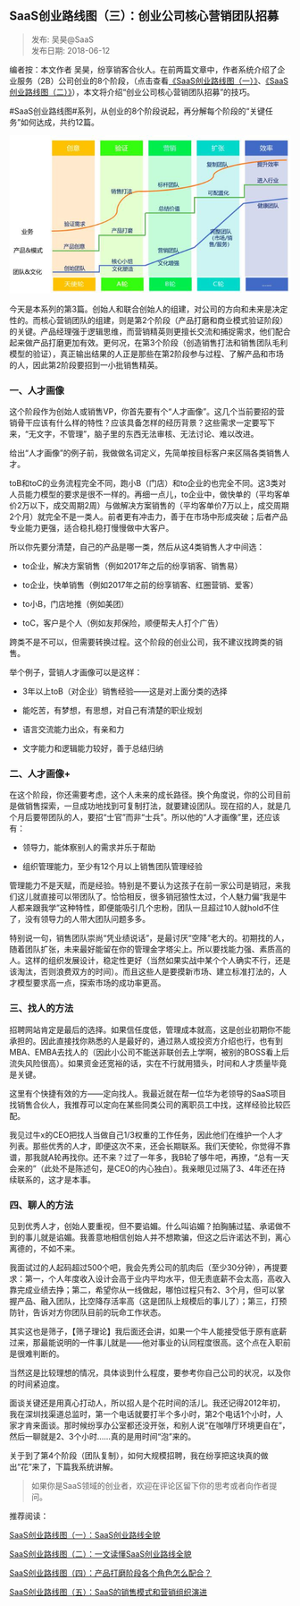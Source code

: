 ## SaaS创业路线图（三）：创业公司核心营销团队招募  

> 发布: 吴昊@SaaS  
> 发布日期: 2018-06-12  

编者按：本文作者 吴昊，纷享销客合伙人。在前两篇文章中，作者系统介绍了企业服务（2B）公司创业的8个阶段，（点击查看[《SaaS创业路线图（一）》](https://36kr.com/p/5136068.html)、[《SaaS创业路线图（二）》](https://36kr.com/p/5137220.html)），本文将介绍“创业公司核心营销团队招募”的技巧。

\#SaaS创业路线图\#系列，从创业的8个阶段说起，再分解每个阶段的“关键任务”如何达成，共约12篇。

![image](images/1806-saascylxtscygshxyxtdzm-0.jpeg)

今天是本系列的第3篇。创始人和联合创始人的组建，对公司的方向和未来是决定性的。而核心营销团队的组建，则是第2个阶段（产品打磨和商业模式验证阶段）的关键。产品经理强于逻辑思维，而营销精英则更擅长交流和捕捉需求，他们配合起来做产品打磨更加有效。更何况，在第3个阶段（创造销售打法和销售团队毛利模型的验证），真正输出结果的人正是那些在第2阶段参与过程、了解产品和市场的人，因此第2阶段要招到一小批销售精英。

### 一、人才画像

这个阶段作为创始人或销售VP，你首先要有个“人才画像”。这几个当前要招的营销骨干应该有什么样的特性？应该具备怎样的经历背景？这些需求一定要写下来，“无文字，不管理”，脑子里的东西无法审核、无法讨论、难以改进。

给出“人才画像”的例子前，我做做名词定义，先简单按目标客户来区隔各类销售人才。

toB和toC的业务流程完全不同，跑小B（门店）和to企业的也完全不同。这3类对人员能力模型的要求是很不一样的。再细一点儿，to企业中，做快单的（平均客单价2万以下，成交周期2周）与做解决方案销售的（平均客单价7万以上，成交周期2个月）就完全不是一类人。前者更有冲击力，善于在市场中形成突破；后者产品专业能力更强，适合稳扎稳打慢慢做中大客户。

所以你先要分清楚，自己的产品是哪一类，然后从这4类销售人才中间选：

* to企业，解决方案销售（例如2017年之后的纷享销客、销售易）

* to企业，快单销售（例如2017年之前的纷享销客、红圈营销、爱客）

* to小B，门店地推（例如美团）

* toC，客户是个人（例如友邦保险，顺便帮夫人打个广告）

跨类不是不可以，但需要转换过程。这个阶段的创业公司，我不建议找跨类的销售。

举个例子，营销人才画像可以是这样：

* 3年以上toB（对企业）销售经验——这是对上面分类的选择

* 能吃苦，有梦想，有思想，对自己有清楚的职业规划

* 语言交流能力出众，有亲和力

* 文字能力和逻辑能力较好，善于总结归纳

### 二、人才画像+

在这个阶段，你还需要考虑，这个人未来的成长路径。换个角度说，你的公司目前是做销售探索，一旦成功地找到可复制打法，就要建设团队。现在招的人，就是几个月后要带团队的人，要招“士官”而非“士兵”。所以他的“人才画像”里，还应该有：

* 领导力，能体察别人的需求并乐于帮助

* 组织管理能力，至少有12个月以上销售团队管理经验

管理能力不是天赋，而是经验。特别是不要认为这孩子在前一家公司是销冠，来我们这儿就直接可以带团队了。恰恰相反，很多销冠狼性太过，个人魅力偏“我是牛人都来跟我学”这种特性，即便能吸引几个忠粉，团队一旦超过10人就hold不住了，没有领导力的人带大团队问题多多。

特别说一句，销售团队崇尚“凭业绩说话”，是最讨厌“空降”老大的。初期找的人，随着团队扩张，未来最好能留在你的管理金字塔尖上。所以要找能力强、素质高的人。这样的组织发展设计，稳定性更好（当然如果实战中某个个人确实不行，还是该淘汰，否则浪费双方的时间）。而且这些人是要摸新市场、建立标准打法的，人才模型要求高一点，探索市场的成功率更高。

### 三、找人的方法

招聘网站肯定是最后的选择。如果信任度低，管理成本就高，这是创业初期你不能承担的。因此直接找你熟悉的人是最好的，通过熟人或投资方介绍也行，也有到MBA、EMBA去找人的（因此小公司不能送非联创去上学啊，被别的BOSS看上后流失风险很高）。如果资金还宽裕的话，实在不行就用猎头，时间和人才质量毕竟是关键。

这里有个快捷有效的方——定向找人。我最近就在帮一位华为老领导的SaaS项目找销售合伙人，我推荐可以定向在某些同类公司的离职员工中找，这样经验比较匹配。

我见过牛x的CEO把找人当做自己1/3权重的工作任务，因此他们在维护一个人才列表。那些优秀的人才，即便这次不来，还会长期联系。我们天使轮，你觉得不靠谱，那我就A轮再找你。还不来？过了一年多，我B轮了够牛吧，再撩，“总有一天会来的”（此处不是陈述句，是CEO的内心独白）。我亲眼见过隔了3、4年还在持续联系的，这才是本事。

### 四、聊人的方法

见到优秀人才，创始人要重视，但不要谄媚。什么叫谄媚？拍胸脯过猛、承诺做不到的事儿就是谄媚。我善意地相信创始人并不想欺骗，但这之后许诺达不到，离心离德的，不如不来。

我面试过的人起码超过500个吧，我会先秀公司的肌肉后（至少30分钟），再提要求：第一，个人年度收入设计会高于业内平均水平，但无责底薪不会太高，高收入靠完成业绩去挣；第二，希望你从一线做起，哪怕过程只有2、3个月，但可以掌握产品、融入团队，比空降存活率高（这是团队上规模后的事儿了）；第三，打预防针，告诉对方你团队目前的玩命工作状态。

其实这也是筛子，【筛子理论】我后面还会讲，如果一个牛人能接受低于原有底薪过来，那最能说明的一件事儿就是——他对事业的认同程度很高。这个点在入职前是很难判断的。

当然这是比较理想的情况，具体谈到什么程度，要参考你自己公司的状况，以及你的时间紧迫度。

面谈关键还是用真心打动人，所以招人是个花时间的活儿。我还记得2012年初，我在深圳找渠道总监时，第一个电话就要打半个多小时，第2个电话1个小时，人家才肯来面谈。那时候纷享办公室都还没开张，和别人说“在咖啡厅环境更自在”，然后一聊就是2、3个小时......真的是用时间“泡”来的。

关于到了第4个阶段（团队复制），如何大规模招聘，我在纷享把这块真的做出“花”来了，下篇我系统讲解。

> 如果你是SaaS领域的创业者，欢迎在评论区留下你的思考或者向作者提问。

推荐阅读：

[](https://36kr.com/p/5136068.html)

[SaaS创业路线图（一）：SaaS创业路线全貌](http://36kr.com/p/5136068.html)

[SaaS创业路线图（二）：一文读懂SaaS创业路线全貌](http://36kr.com/p/5137220.html)

[SaaS创业路线图（四）：产品打磨阶段各个角色怎么配合？](http://36kr.com/p/5139286.html)

[SaaS创业路线图（五）：SaaS的销售模式和营销组织演进](https://36kr.com/p/5140391.html)
